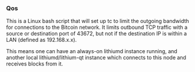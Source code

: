 ### Qos ###

This is a Linux bash script that will set up tc to limit the outgoing bandwidth for connections to the Bitcoin network. It limits outbound TCP traffic with a source or destination port of 43672, but not if the destination IP is within a LAN (defined as 192.168.x.x).

This means one can have an always-on lithiumd instance running, and another local lithiumd/lithium-qt instance which connects to this node and receives blocks from it.
